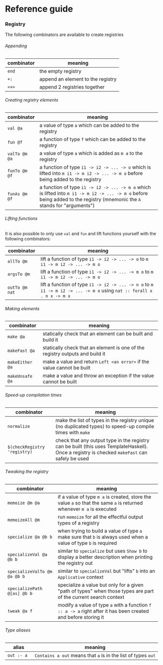 # Reference guide

### Registry

The following combinators are available to create registries

###### Appending

 combinator             | meaning
 ---------------------- | -------
   `end`                | the empty registry
   `+:`                 | append an element to the registry
   `<+>`                | append 2 registries together

###### Creating registry elements

 combinator             | meaning
 ---------------------- | -------
   `val @a`             | a value of type `a` which can be added to the registry
   `fun @f`             | a function of type `f` which can be added to the registry
   `valTo @m @a`        | a value of type `a` which is added as `m a` to the registry
   `funTo @m @f`        | a function of type `i1 -> i2 -> ... -> o` which is lifted into `m i1 -> m i2 -> ... -> m o` before being added to the registry
   `funAs @m @f`        | a function of type `i1 -> i2 -> ... -> m o` which is lifted into `m i1 -> m i2 -> ... -> m o` before being added to the registry (mnemonic the `A` stands for "arguments")


###### Lifting functions

It is also possible to only use `val` and `fun` and lift functions yourself with the following combinators:

 combinator             | meaning
 ---------------------- | -------
   `allTo @m`           | lift a function of type `i1 -> i2 -> ... -> o` to `m i1 -> m i2 -> ... -> m o`
   `argsTo @m`          | lift a function of type `i1 -> i2 -> ... -> m o` to `m i1 -> m i2 -> ... -> m o`
   `outTo @m nat`       | lift a function of type `i1 -> i2 -> ... -> n o` to `m i1 -> m i2 -> ... -> m o` using `nat :: forall x . n x -> m x`

###### Making elements

 combinator             | meaning
 ---------------------- | -------
   `make @a`            | statically check that an element can be built and build it
   `makeFast @a`        | statically check that an element is one of the registry outputs and build it
   `makeEither @a`      | make a value and return `Left <an error>` if the value cannot be built
   `makeUnsafe @a`      | make a value and throw an exception if the value cannot be built

###### Speed-up compilation times

 combinator                    | meaning
 ----------------------        | -------
  `normalize`                  | make the list of types in the registry unique (no duplicated types) to speed-up compile times with `make`
  `$(checkRegistry 'registry)` | check that any output type in the registry can be built (this uses TemplateHaskell). Once a registry is checked `makeFast` can safely be used

###### Tweaking the registry

 combinator                    | meaning
 ----------------------        | -------
  `memoize @m @a`              | if a value of type `m a` is created, store the value `a` so that the same `a` is returned whenever `m a` is executed
  `memoizeAll @m`              | run `memoize` for all the effectful output types of a registry
  `specialize @a @b b`         | when trying to build a value of type `a` make sure that `b` is always used when a value of type `b` is required
  `specializeVal @a @b b`      | similar to `specialize` but uses `Show b` to display a better description when printing the registry out
  `specializeValTo @m @a @b b` | similar to `specializeVal` but "lifts" `b` into an `Applicative` context
  `specializePath @[as] @b b`  | specialize a value but only for a given "path of types" when those types are part of the current search context
  `tweak @a f`                 | modify a value of type `a` with a function `f :: a -> a` right after it has been created and before storing it

###### Type aliases

 alias             | meaning
 ----------------- | -------
   `out :- a `     | `Contains a out` means that `a` is in the list of types `out`
